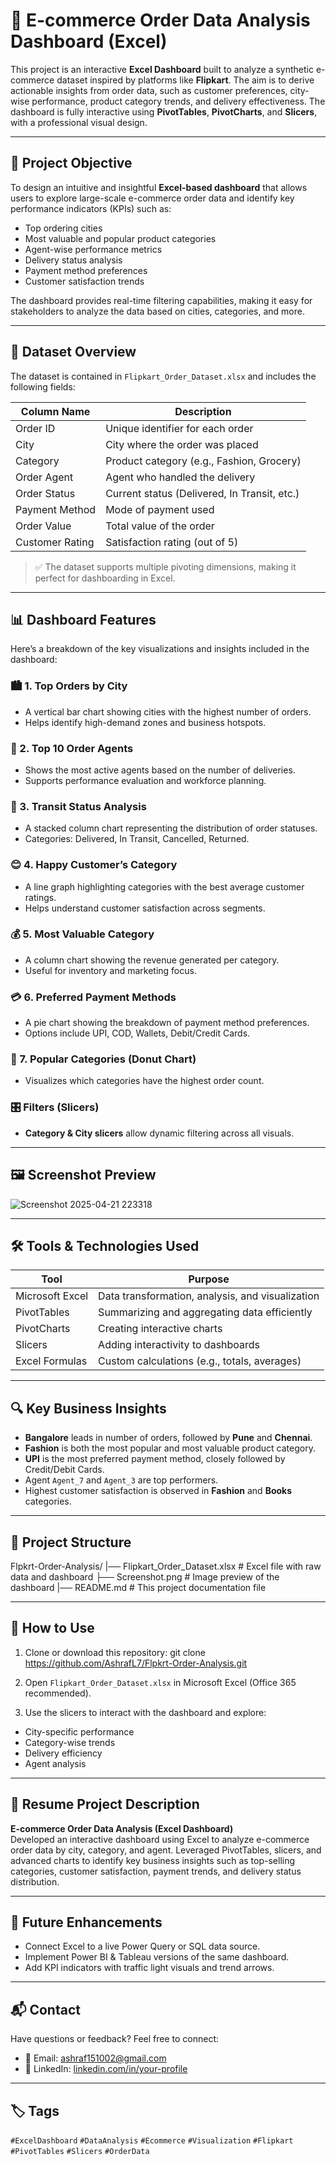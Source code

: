 # 🛒 E-commerce Order Data Analysis Dashboard (Excel)

This project is an interactive **Excel Dashboard** built to analyze a synthetic e-commerce dataset inspired by platforms like **Flipkart**. The aim is to derive actionable insights from order data, such as customer preferences, city-wise performance, product category trends, and delivery effectiveness. The dashboard is fully interactive using **PivotTables**, **PivotCharts**, and **Slicers**, with a professional visual design.

---

## 📌 Project Objective

To design an intuitive and insightful **Excel-based dashboard** that allows users to explore large-scale e-commerce order data and identify key performance indicators (KPIs) such as:

- Top ordering cities
- Most valuable and popular product categories
- Agent-wise performance metrics
- Delivery status analysis
- Payment method preferences
- Customer satisfaction trends

The dashboard provides real-time filtering capabilities, making it easy for stakeholders to analyze the data based on cities, categories, and more.

---

## 🧾 Dataset Overview

The dataset is contained in `Flipkart_Order_Dataset.xlsx` and includes the following fields:

| Column Name         | Description                                  |
|---------------------|----------------------------------------------|
| Order ID            | Unique identifier for each order             |
| City                | City where the order was placed              |
| Category            | Product category (e.g., Fashion, Grocery)    |
| Order Agent         | Agent who handled the delivery               |
| Order Status        | Current status (Delivered, In Transit, etc.) |
| Payment Method      | Mode of payment used                         |
| Order Value         | Total value of the order                     |
| Customer Rating     | Satisfaction rating (out of 5)               |

> ✅ The dataset supports multiple pivoting dimensions, making it perfect for dashboarding in Excel.

---

## 📊 Dashboard Features

Here’s a breakdown of the key visualizations and insights included in the dashboard:

### 🏙️ 1. **Top Orders by City**
- A vertical bar chart showing cities with the highest number of orders.
- Helps identify high-demand zones and business hotspots.

### 👤 2. **Top 10 Order Agents**
- Shows the most active agents based on the number of deliveries.
- Supports performance evaluation and workforce planning.

### 🚚 3. **Transit Status Analysis**
- A stacked column chart representing the distribution of order statuses.
- Categories: Delivered, In Transit, Cancelled, Returned.

### 😊 4. **Happy Customer’s Category**
- A line graph highlighting categories with the best average customer ratings.
- Helps understand customer satisfaction across segments.

### 💰 5. **Most Valuable Category**
- A column chart showing the revenue generated per category.
- Useful for inventory and marketing focus.

### 💳 6. **Preferred Payment Methods**
- A pie chart showing the breakdown of payment method preferences.
- Options include UPI, COD, Wallets, Debit/Credit Cards.

### 🔁 7. **Popular Categories (Donut Chart)**
- Visualizes which categories have the highest order count.

### 🎛️ Filters (Slicers)
- **Category & City slicers** allow dynamic filtering across all visuals.

---

## 🖼️ Screenshot Preview


![Screenshot 2025-04-21 223318](https://github.com/user-attachments/assets/4916b4e8-f252-4006-9e70-436de4a1216c)

---

## 🛠 Tools & Technologies Used

| Tool        | Purpose                                           |
|-------------|---------------------------------------------------|
| Microsoft Excel | Data transformation, analysis, and visualization |
| PivotTables   | Summarizing and aggregating data efficiently     |
| PivotCharts   | Creating interactive charts                      |
| Slicers       | Adding interactivity to dashboards               |
| Excel Formulas | Custom calculations (e.g., totals, averages)   |

---

## 🔍 Key Business Insights

- **Bangalore** leads in number of orders, followed by **Pune** and **Chennai**.
- **Fashion** is both the most popular and most valuable product category.
- **UPI** is the most preferred payment method, closely followed by Credit/Debit Cards.
- Agent `Agent_7` and `Agent_3` are top performers.
- Highest customer satisfaction is observed in **Fashion** and **Books** categories.

---

## 📁 Project Structure

Flpkrt-Order-Analysis/ 
  |── Flipkart_Order_Dataset.xlsx # Excel file with raw data and dashboard 
  ├── Screenshot.png # Image preview of the dashboard 
  |── README.md # This project documentation file

---

## 📌 How to Use

1. Clone or download this repository:
git clone https://github.com/AshrafL7/Flpkrt-Order-Analysis.git


2. Open `Flipkart_Order_Dataset.xlsx` in Microsoft Excel (Office 365 recommended).

3. Use the slicers to interact with the dashboard and explore:
- City-specific performance
- Category-wise trends
- Delivery efficiency
- Agent analysis

---

## 📝 Resume Project Description

**E-commerce Order Data Analysis (Excel Dashboard)**  
Developed an interactive dashboard using Excel to analyze e-commerce order data by city, category, and agent. Leveraged PivotTables, slicers, and advanced charts to identify key business insights such as top-selling categories, customer satisfaction, payment trends, and delivery status distribution.

---

## 🚀 Future Enhancements

- Connect Excel to a live Power Query or SQL data source.
- Implement Power BI & Tableau versions of the same dashboard.
- Add KPI indicators with traffic light visuals and trend arrows.

---

## 📬 Contact

Have questions or feedback? Feel free to connect:

- 📧 Email: ashraf151002@gmail.com
- 💼 LinkedIn: [linkedin.com/in/your-profile](https://linkedin.com/in/ashraf-sm)

---

## 🏷️ Tags

`#ExcelDashboard` `#DataAnalysis` `#Ecommerce` `#Visualization` `#Flipkart` `#PivotTables` `#Slicers` `#OrderData`




